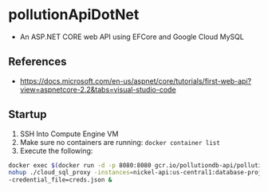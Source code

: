 # pollutionApiDotNet
- An ASP.NET CORE web API using EFCore and Google Cloud MySQL

## References
- https://docs.microsoft.com/en-us/aspnet/core/tutorials/first-web-api?view=aspnetcore-2.2&tabs=visual-studio-code

## Startup
1. SSH Into Compute Engine VM
2. Make sure no containers are running: `docker container list`
3. Execute the following:
```bash
docker exec $(docker run -d -p 8080:8080 gcr.io/pollutiondb-api/pollution-api) \ 
nohup ./cloud_sql_proxy -instances=nickel-api:us-central1:database-project=tcp:3306 \
-credential_file=creds.json &
```
